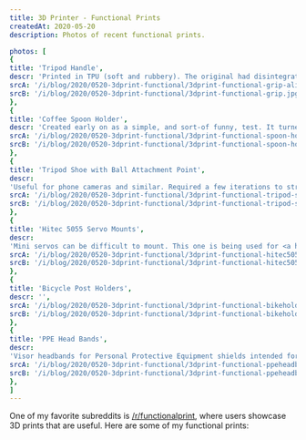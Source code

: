 ```yaml
---
title: 3D Printer - Functional Prints
createdAt: 2020-05-20
description: Photos of recent functional prints.

photos: [
{
title: 'Tripod Handle',
descr: 'Printed in TPU (soft and rubbery). The original had disintegrated.',
srcA: '/i/blog/2020/0520-3dprint-functional/3dprint-functional-grip-alibre-b.jpg',
srcB: '/i/blog/2020/0520-3dprint-functional/3dprint-functional-grip.jpg',
},
{
title: 'Coffee Spoon Holder',
descr: 'Created early on as a simple, and sort-of funny, test. It turned out to be quite useful.',
srcA: '/i/blog/2020/0520-3dprint-functional/3dprint-functional-spoon-holder-fusion.jpg',
srcB: '/i/blog/2020/0520-3dprint-functional/3dprint-functional-spoon-holder.jpg',
},
{
title: 'Tripod Shoe with Ball Attachment Point',
descr:
'Useful for phone cameras and similar. Required a few iterations to strengthen ball mount post enough to stop breaking every time I dropped it. Switching to PETG helped.',
srcA: '/i/blog/2020/0520-3dprint-functional/3dprint-functional-tripod-shoe-fusion.jpg',
srcB: '/i/blog/2020/0520-3dprint-functional/3dprint-functional-tripod-shoe.jpg',
},
{
title: 'Hitec 5055 Servo Mounts',
descr:
'Mini servos can be difficult to mount. This one is being used for <a href="https://hitecrcd.com/products/servos/micro-and-mini-servos/digital-micro-and-mini-servos/hs-5055mg-economy-metal-gear-feather-servo/product">Hitec-5055MG</a> servos on <a href="/projects/2019/0301-tankrobot-fpv/">TankRobot-FPV</a>',
srcA: '/i/blog/2020/0520-3dprint-functional/3dprint-functional-hitec5055-mount-fusion.jpg',
srcB: '/i/blog/2020/0520-3dprint-functional/3dprint-functional-hitec5055-mount.jpg',
},
{
title: 'Bicycle Post Holders',
descr: '',
srcA: '/i/blog/2020/0520-3dprint-functional/3dprint-functional-bikeholder-fusion.jpg',
srcB: '/i/blog/2020/0520-3dprint-functional/3dprint-functional-bikeholder.jpg',
},
{
title: 'PPE Head Bands',
descr:
'Visor headbands for Personal Protective Equipment shields intended for emergency medical staff, first responders, and similar.  <a href="https://3dprint.nih.gov/discover/3dpx-013306">NIH approved model</a> by 3DVerkstan. My impressive neighbor, <a href="https://musings.danlj.org/about/">Michael K. Johnson</a>, was the organizer for our area. He handled assembly and shipping of everything I sent him, in addition to doing a serious amount of his own printing using his customized 3D printer(s).',
srcA: '/i/blog/2020/0520-3dprint-functional/3dprint-functional-ppeheadband-slicer.jpg',
srcB: '/i/blog/2020/0520-3dprint-functional/3dprint-functional-ppeheadband.jpg',
},
]
---
```


One of my favorite subreddits is <a href="https://www.reddit.com/r/functionalprint/">/r/functionalprint</a>,
where users showcase 3D prints that are useful. Here are some of my functional prints:

<blog-post-photos :photos=photos></blog-post-photos>
